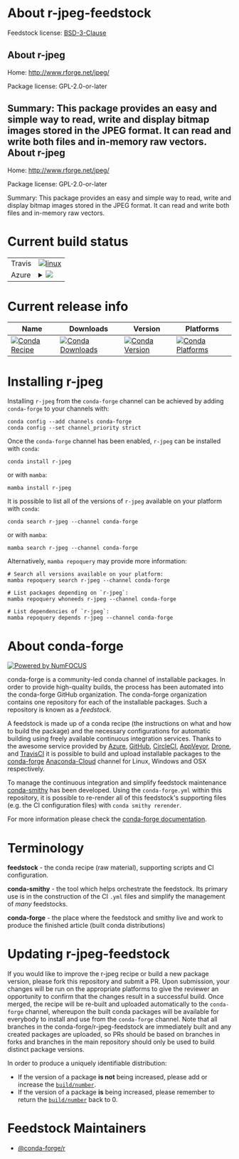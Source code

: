About r-jpeg-feedstock
======================

Feedstock license: [BSD-3-Clause](https://github.com/conda-forge/r-jpeg-feedstock/blob/main/LICENSE.txt)

About r-jpeg
------------

Home: http://www.rforge.net/jpeg/

Package license: GPL-2.0-or-later

Summary: This package provides an easy and simple way to read, write and display bitmap images stored in the JPEG format. It can read and write both files and in-memory raw vectors.
About r-jpeg
------------

Home: http://www.rforge.net/jpeg/

Package license: GPL-2.0-or-later

Summary: This package provides an easy and simple way to read, write and display bitmap images stored in the JPEG format. It can read and write both files and in-memory raw vectors.

Current build status
====================


<table><tr>
    <td>Travis</td>
    <td>
      <a href="https://app.travis-ci.com/conda-forge/r-jpeg-feedstock">
        <img alt="linux" src="https://img.shields.io/travis/com/conda-forge/r-jpeg-feedstock/main.svg?label=Linux">
      </a>
    </td>
  </tr>
    
  <tr>
    <td>Azure</td>
    <td>
      <details>
        <summary>
          <a href="https://dev.azure.com/conda-forge/feedstock-builds/_build/latest?definitionId=1274&branchName=main">
            <img src="https://dev.azure.com/conda-forge/feedstock-builds/_apis/build/status/r-jpeg-feedstock?branchName=main">
          </a>
        </summary>
        <table>
          <thead><tr><th>Variant</th><th>Status</th></tr></thead>
          <tbody><tr>
              <td>linux_64_libjpegjpegr_base4.1</td>
              <td>
                <a href="https://dev.azure.com/conda-forge/feedstock-builds/_build/latest?definitionId=1274&branchName=main">
                  <img src="https://dev.azure.com/conda-forge/feedstock-builds/_apis/build/status/r-jpeg-feedstock?branchName=main&jobName=linux&configuration=linux%20linux_64_libjpegjpegr_base4.1" alt="variant">
                </a>
              </td>
            </tr><tr>
              <td>linux_64_libjpeglibjpeg-turbor_base4.2</td>
              <td>
                <a href="https://dev.azure.com/conda-forge/feedstock-builds/_build/latest?definitionId=1274&branchName=main">
                  <img src="https://dev.azure.com/conda-forge/feedstock-builds/_apis/build/status/r-jpeg-feedstock?branchName=main&jobName=linux&configuration=linux%20linux_64_libjpeglibjpeg-turbor_base4.2" alt="variant">
                </a>
              </td>
            </tr><tr>
              <td>linux_aarch64_libjpegjpegr_base4.1</td>
              <td>
                <a href="https://dev.azure.com/conda-forge/feedstock-builds/_build/latest?definitionId=1274&branchName=main">
                  <img src="https://dev.azure.com/conda-forge/feedstock-builds/_apis/build/status/r-jpeg-feedstock?branchName=main&jobName=linux&configuration=linux%20linux_aarch64_libjpegjpegr_base4.1" alt="variant">
                </a>
              </td>
            </tr><tr>
              <td>linux_aarch64_libjpeglibjpeg-turbor_base4.2</td>
              <td>
                <a href="https://dev.azure.com/conda-forge/feedstock-builds/_build/latest?definitionId=1274&branchName=main">
                  <img src="https://dev.azure.com/conda-forge/feedstock-builds/_apis/build/status/r-jpeg-feedstock?branchName=main&jobName=linux&configuration=linux%20linux_aarch64_libjpeglibjpeg-turbor_base4.2" alt="variant">
                </a>
              </td>
            </tr><tr>
              <td>linux_ppc64le_libjpegjpegr_base4.1</td>
              <td>
                <a href="https://dev.azure.com/conda-forge/feedstock-builds/_build/latest?definitionId=1274&branchName=main">
                  <img src="https://dev.azure.com/conda-forge/feedstock-builds/_apis/build/status/r-jpeg-feedstock?branchName=main&jobName=linux&configuration=linux%20linux_ppc64le_libjpegjpegr_base4.1" alt="variant">
                </a>
              </td>
            </tr><tr>
              <td>linux_ppc64le_libjpeglibjpeg-turbor_base4.2</td>
              <td>
                <a href="https://dev.azure.com/conda-forge/feedstock-builds/_build/latest?definitionId=1274&branchName=main">
                  <img src="https://dev.azure.com/conda-forge/feedstock-builds/_apis/build/status/r-jpeg-feedstock?branchName=main&jobName=linux&configuration=linux%20linux_ppc64le_libjpeglibjpeg-turbor_base4.2" alt="variant">
                </a>
              </td>
            </tr><tr>
              <td>osx_64_libjpegjpegr_base4.1</td>
              <td>
                <a href="https://dev.azure.com/conda-forge/feedstock-builds/_build/latest?definitionId=1274&branchName=main">
                  <img src="https://dev.azure.com/conda-forge/feedstock-builds/_apis/build/status/r-jpeg-feedstock?branchName=main&jobName=osx&configuration=osx%20osx_64_libjpegjpegr_base4.1" alt="variant">
                </a>
              </td>
            </tr><tr>
              <td>osx_64_libjpeglibjpeg-turbor_base4.2</td>
              <td>
                <a href="https://dev.azure.com/conda-forge/feedstock-builds/_build/latest?definitionId=1274&branchName=main">
                  <img src="https://dev.azure.com/conda-forge/feedstock-builds/_apis/build/status/r-jpeg-feedstock?branchName=main&jobName=osx&configuration=osx%20osx_64_libjpeglibjpeg-turbor_base4.2" alt="variant">
                </a>
              </td>
            </tr><tr>
              <td>win_64</td>
              <td>
                <a href="https://dev.azure.com/conda-forge/feedstock-builds/_build/latest?definitionId=1274&branchName=main">
                  <img src="https://dev.azure.com/conda-forge/feedstock-builds/_apis/build/status/r-jpeg-feedstock?branchName=main&jobName=win&configuration=win%20win_64_" alt="variant">
                </a>
              </td>
            </tr>
          </tbody>
        </table>
      </details>
    </td>
  </tr>
</table>

Current release info
====================

| Name | Downloads | Version | Platforms |
| --- | --- | --- | --- |
| [![Conda Recipe](https://img.shields.io/badge/recipe-r--jpeg-green.svg)](https://anaconda.org/conda-forge/r-jpeg) | [![Conda Downloads](https://img.shields.io/conda/dn/conda-forge/r-jpeg.svg)](https://anaconda.org/conda-forge/r-jpeg) | [![Conda Version](https://img.shields.io/conda/vn/conda-forge/r-jpeg.svg)](https://anaconda.org/conda-forge/r-jpeg) | [![Conda Platforms](https://img.shields.io/conda/pn/conda-forge/r-jpeg.svg)](https://anaconda.org/conda-forge/r-jpeg) |

Installing r-jpeg
=================

Installing `r-jpeg` from the `conda-forge` channel can be achieved by adding `conda-forge` to your channels with:

```
conda config --add channels conda-forge
conda config --set channel_priority strict
```

Once the `conda-forge` channel has been enabled, `r-jpeg` can be installed with `conda`:

```
conda install r-jpeg
```

or with `mamba`:

```
mamba install r-jpeg
```

It is possible to list all of the versions of `r-jpeg` available on your platform with `conda`:

```
conda search r-jpeg --channel conda-forge
```

or with `mamba`:

```
mamba search r-jpeg --channel conda-forge
```

Alternatively, `mamba repoquery` may provide more information:

```
# Search all versions available on your platform:
mamba repoquery search r-jpeg --channel conda-forge

# List packages depending on `r-jpeg`:
mamba repoquery whoneeds r-jpeg --channel conda-forge

# List dependencies of `r-jpeg`:
mamba repoquery depends r-jpeg --channel conda-forge
```


About conda-forge
=================

[![Powered by
NumFOCUS](https://img.shields.io/badge/powered%20by-NumFOCUS-orange.svg?style=flat&colorA=E1523D&colorB=007D8A)](https://numfocus.org)

conda-forge is a community-led conda channel of installable packages.
In order to provide high-quality builds, the process has been automated into the
conda-forge GitHub organization. The conda-forge organization contains one repository
for each of the installable packages. Such a repository is known as a *feedstock*.

A feedstock is made up of a conda recipe (the instructions on what and how to build
the package) and the necessary configurations for automatic building using freely
available continuous integration services. Thanks to the awesome service provided by
[Azure](https://azure.microsoft.com/en-us/services/devops/), [GitHub](https://github.com/),
[CircleCI](https://circleci.com/), [AppVeyor](https://www.appveyor.com/),
[Drone](https://cloud.drone.io/welcome), and [TravisCI](https://travis-ci.com/)
it is possible to build and upload installable packages to the
[conda-forge](https://anaconda.org/conda-forge) [Anaconda-Cloud](https://anaconda.org/)
channel for Linux, Windows and OSX respectively.

To manage the continuous integration and simplify feedstock maintenance
[conda-smithy](https://github.com/conda-forge/conda-smithy) has been developed.
Using the ``conda-forge.yml`` within this repository, it is possible to re-render all of
this feedstock's supporting files (e.g. the CI configuration files) with ``conda smithy rerender``.

For more information please check the [conda-forge documentation](https://conda-forge.org/docs/).

Terminology
===========

**feedstock** - the conda recipe (raw material), supporting scripts and CI configuration.

**conda-smithy** - the tool which helps orchestrate the feedstock.
                   Its primary use is in the construction of the CI ``.yml`` files
                   and simplify the management of *many* feedstocks.

**conda-forge** - the place where the feedstock and smithy live and work to
                  produce the finished article (built conda distributions)


Updating r-jpeg-feedstock
=========================

If you would like to improve the r-jpeg recipe or build a new
package version, please fork this repository and submit a PR. Upon submission,
your changes will be run on the appropriate platforms to give the reviewer an
opportunity to confirm that the changes result in a successful build. Once
merged, the recipe will be re-built and uploaded automatically to the
`conda-forge` channel, whereupon the built conda packages will be available for
everybody to install and use from the `conda-forge` channel.
Note that all branches in the conda-forge/r-jpeg-feedstock are
immediately built and any created packages are uploaded, so PRs should be based
on branches in forks and branches in the main repository should only be used to
build distinct package versions.

In order to produce a uniquely identifiable distribution:
 * If the version of a package **is not** being increased, please add or increase
   the [``build/number``](https://docs.conda.io/projects/conda-build/en/latest/resources/define-metadata.html#build-number-and-string).
 * If the version of a package **is** being increased, please remember to return
   the [``build/number``](https://docs.conda.io/projects/conda-build/en/latest/resources/define-metadata.html#build-number-and-string)
   back to 0.

Feedstock Maintainers
=====================

* [@conda-forge/r](https://github.com/conda-forge/r/)

